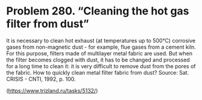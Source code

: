 # Problem 280. “Cleaning the hot gas filter from dust”

It is necessary to clean hot exhaust (at temperatures up to 500°C) corrosive gases from non-magnetic dust - for example, flue gases from a cement kiln. For this purpose, filters made of multilayer metal fabric are used. But when the filter becomes clogged with dust, it has to be changed and processed for a long time to clean it: it is very difficult to remove dust from the pores of the fabric. How to quickly clean metal filter fabric from dust? Source: Sat. CRISIS - CNTI, 1992, p. 100.

(https://www.trizland.ru/tasks/5132/)